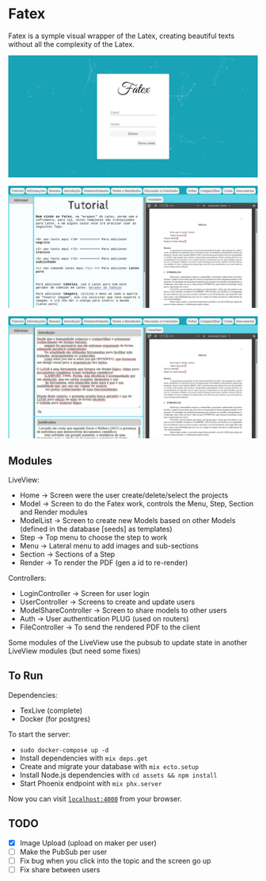 # Fatex

Fatex is a symple visual wrapper of the Latex, creating beautiful texts without all the complexity of the Latex.

![](/maker/1/figures/Tela%20Login%20-%20FATEX.jpeg)

![](/maker/1/figures/Tela%20Inicial%20do%20Projeto%20-%20FATEX.jpeg)

![](/maker/1/figures/Tela%20Editar%20Projeto%20-%20FATEX.jpeg)

## Modules

LiveView:
- Home -> Screen were the user create/delete/select the projects
- Model -> Screen to do the Fatex work, controls the Menu, Step, Section and Render modules
- ModelList -> Screen to create new Models based on other Models (defined in the database [seeds] as templates)
- Step -> Top menu to choose the step to work
- Menu -> Lateral menu to add images and sub-sections
- Section -> Sections of a Step
- Render -> To render the PDF (gen a id to re-render)

Controllers:
- LoginController -> Screen for user login
- UserController -> Screens to create and update users
- ModelShareController -> Screen to share models to other users
- Auth -> User authentication PLUG (used on routers)
- FileController -> To send the rendered PDF to the client

Some modules of the LiveView use the pubsub to update state in another LiveView modules (but need some fixes)

## To Run

Dependencies:
 * TexLive (complete)
 * Docker (for postgres)

To start the server:

  * `sudo docker-compose up -d`
  * Install dependencies with `mix deps.get`
  * Create and migrate your database with `mix ecto.setup`
  * Install Node.js dependencies with `cd assets && npm install`
  * Start Phoenix endpoint with `mix phx.server`

Now you can visit [`localhost:4000`](http://localhost:4000) from your browser.

## TODO

- [x] Image Upload (upload on maker per user)
- [ ] Make the PubSub per user
- [ ] Fix bug when you click into the topic and the screen go up
- [ ] Fix share between users
